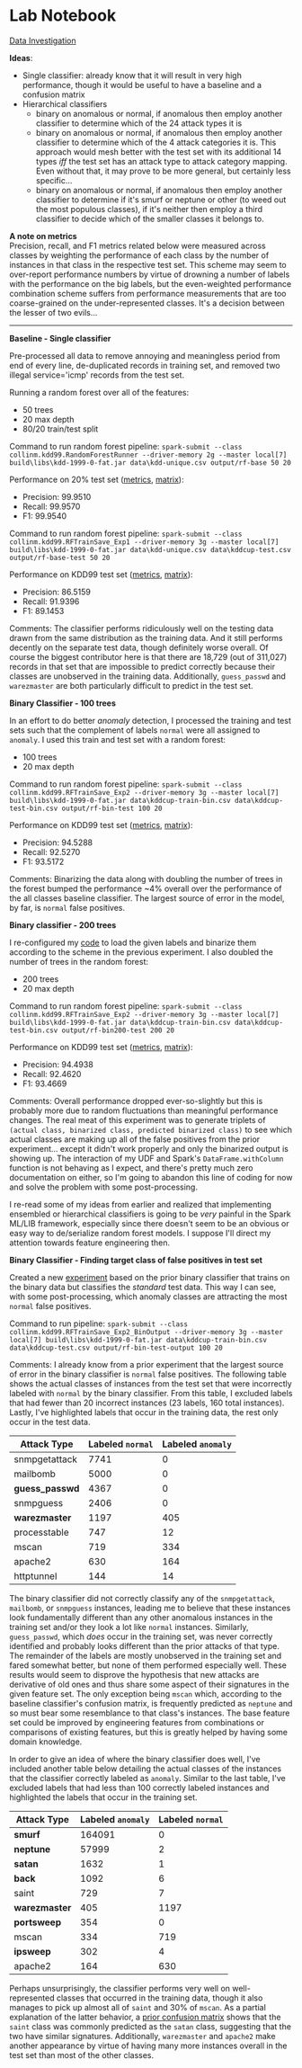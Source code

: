 # Lab Notebook

[Data Investigation](data-investigation.md)

**Ideas**:
- Single classifier: already know that it will result in very high performance, though it would be useful to have a baseline and a confusion matrix
- Hierarchical classifiers
  - binary on anomalous or normal, if anomalous then employ another classifier to determine which of the 24 attack types it is
  - binary on anomalous or normal, if anomalous then employ another classifier to determine which of the 4 attack categories it is. This approach would mesh better with the test set with its additional 14 types *iff* the test set has an attack type to attack category mapping. Even without that, it may prove to be more general, but certainly less specific...
  - binary on anomalous or normal, if anomalous then employ another classifier to determine if it's smurf or neptune or other (to weed out the most populous classes), if it's neither then employ a third classifier to decide which of the smaller classes it belongs to.

**A note on metrics**  
Precision, recall, and F1 metrics related below were measured across classes by weighting the performance of each class by the number of instances in that class in the respective test set. This scheme may seem to over-report performance numbers by virtue of drowning a number of labels with the performance on the big labels, but the even-weighted performance combination scheme suffers from performance measurements that are too coarse-grained on the under-represented classes. It's a decision between the lesser of two evils...

----------
  
**Baseline - Single classifier**

Pre-processed all data to remove annoying and meaningless period from end of every line, de-duplicated records in training set, and removed two illegal service='icmp' records from the test set.

Running a random forest over all of the features:
- 50 trees
- 20 max depth
- 80/20 train/test split

Command to run random forest pipeline: `spark-submit --class collinm.kdd99.RandomForestRunner --driver-memory 2g --master local[7] build\libs\kdd-1999-0-fat.jar data\kdd-unique.csv output/rf-base 50 20`

Performance on 20% test set ([metrics](../output/rf-base/metrics.csv), [matrix](../output/rf-base/matrix.csv)):
- Precision: 99.9510
- Recall: 99.9570
- F1: 99.9540

Command to run random forest pipeline: `spark-submit --class collinm.kdd99.RFTrainSave_Exp1 --driver-memory 3g --master local[7] build\libs\kdd-1999-0-fat.jar data\kdd-unique.csv data\kddcup-test.csv output/rf-base-test 50 20`

Performance on KDD99 test set ([metrics](../output/rf-base-test/metrics.csv), [matrix](../output/rf-base-test/matrix.csv)):
- Precision: 86.5159
- Recall: 91.9396
- F1: 89.1453

Comments: The classifier performs ridiculously well on the testing data drawn from the same distribution as the training data. And it still performs decently on the separate test data, though definitely worse overall. Of course the biggest contributor here is that there are 18,729 (out of 311,027) records in that set that are impossible to predict correctly because their classes are unobserved in the training data. Additionally, `guess_passwd` and `warezmaster` are both particularly difficult to predict in the test set.

**Binary Classifier - 100 trees**

In an effort to do better *anomaly* detection, I processed the training and test sets such that the complement of labels `normal` were all assigned to `anomaly`. I used this train and test set with a random forest:
- 100 trees
- 20 max depth

Command to run random forest pipeline: `spark-submit --class collinm.kdd99.RFTrainSave_Exp2 --driver-memory 3g --master local[7] build\libs\kdd-1999-0-fat.jar data\kddcup-train-bin.csv data\kddcup-test-bin.csv output/rf-bin-test 100 20`

Performance on KDD99 test set ([metrics](../output/rf-bin-test/metrics.csv), [matrix](../output/rf-bin-test/matrix.csv)):
- Precision: 94.5288
- Recall: 92.5270
- F1: 93.5172

Comments: Binarizing the data along with doubling the number of trees in the forest bumped the performance ~4% overall over the performance of the all classes baseline classifier. The largest source of error in the model, by far, is `normal` false positives.

**Binary classifier - 200 trees**

I re-configured my [code](src/main/java/collinm/kdd99/RFTrainSave_Exp2.java) to load the given labels and binarize them according to the scheme in the previous experiment. I also doubled the number of trees in the random forest:
- 200 trees
- 20 max depth

Command to run random forest pipeline: `spark-submit --class collinm.kdd99.RFTrainSave_Exp2 --driver-memory 3g --master local[7] build\libs\kdd-1999-0-fat.jar data\kddcup-train-bin.csv data\kddcup-test-bin.csv output/rf-bin200-test 200 20`

Performance on KDD99 test set ([metrics](../output/rf-bin200-test/metrics.csv), [matrix](../output/rf-bin200-test/matrix.csv)):
- Precision: 94.4938
- Recall: 92.4620
- F1: 93.4669

Comments: Overall performance dropped ever-so-slightly but this is probably more due to random fluctuations than meaningful performance changes. The real meat of this experiment was to generate triplets of `(actual class, binarized class, predicted binarized class)` to see which actual classes are making up all of the false positives from the prior experiment... except it didn't work properly and only the binarized output is showing up. The interaction of my UDF and Spark's `DataFrame.withColumn` function is not behaving as I expect, and there's pretty much zero documentation on either, so I'm going to abandon this line of coding for now and solve the problem with some post-processing.

I re-read some of my ideas from earlier and realized that implementing ensembled or hierarchical classifiers is going to be *very* painful in the Spark ML/LIB framework, especially since there doesn't seem to be an obvious or easy way to de/serialize random forest models. I suppose I'll direct my attention towards feature engineering then.

**Binary Classifier - Finding target class of false positives in test set**

Created a new [experiment](src/main/java/collinm/kdd99/RFTrainSave_Exp2_BinOutput.java) based on the prior binary classifier that trains on the binary data but classifies the *standard* test data. This way I can see, with some post-processing, which anomaly classes are attracting the most `normal` false positives.

Command to run pipeline: `spark-submit --class collinm.kdd99.RFTrainSave_Exp2_BinOutput --driver-memory 3g --master local[7] build\libs\kdd-1999-0-fat.jar data\kddcup-train-bin.csv data\kddcup-test.csv output/rf-bin-test-output 100 20`

Comments: I already know from a prior experiment that the largest source of error in the binary classifier is `normal` false positives. The following table shows the actual classes of instances from the test set that were incorrectly labeled with `normal` by the binary classifier. From this table, I excluded labels that had fewer than 20 incorrect instances (23 labels, 160 total instances). Lastly, I've highlighted labels that occur in the training data, the rest only occur in the test data.

| Attack Type | Labeled `normal` | Labeled `anomaly` |
| ----------- | ---------------- | ----------------- |
| snmpgetattack | 7741 | 0 |
| mailbomb | 5000 | 0 |
| **guess_passwd** | 4367 | 0 |
| snmpguess | 2406 | 0 |
| **warezmaster** | 1197 | 405 |
| processtable | 747 | 12 |
| mscan | 719 | 334 |
| apache2 | 630 | 164 |
| httptunnel | 144 | 14 |

The binary classifier did not correctly classify any of the `snmpgetattack`, `mailbomb`, or `snmpguess` instances, leading me to believe that these instances look fundamentally different than any other anomalous instances in the training set and/or they look a lot like `normal` instances. Similarly, `guess_passwd`, which *does* occur in the training set, was never correctly identified and probably looks different than the prior attacks of that type. The remainder of the labels are mostly unobserved in the training set and fared somewhat better, but none of them performed especially well. These results would seem to disprove the hypothesis that new attacks are derivative of old ones and thus share some aspect of their signatures in the given feature set. The only exception being `mscan` which, according to the baseline classifier's confusion matrix, is frequently predicted as `neptune` and so must bear some resemblance to that class's instances. The base feature set could be improved by engineering features from combinations or comparisons of existing features, but this is greatly helped by having some domain knowledge.

In order to give an idea of where the binary classifier does well, I've included another table below detailing the actual classes of the instances that the classifier correctly labeled as `anomaly`. Similar to the last table, I've excluded labels that had less than 100 correctly labeled instances and highlighted the labels that occur in the training set.

| Attack Type | Labeled `anomaly` | Labeled `normal` |
| ----------- | ----------------- | ---------------- |
| **smurf** | 164091 | 0 |
| **neptune** | 57999 | 2 |
| **satan** | 1632 | 1 |
| **back** | 1092 | 6 |
| saint | 729 | 7 |
| **warezmaster** | 405 | 1197 |
| **portsweep** | 354 | 0 |
| mscan | 334 | 719 |
| **ipsweep** | 302 | 4 |
| apache2 | 164 | 630 |

Perhaps unsurprisingly, the classifier performs very well on well-represented classes that occurred in the training data, though it also manages to pick up almost all of `saint` and 30% of `mscan`. As a partial explanation of the latter behavior, a [prior confusion matrix](output/rf-base-test/matrix.csv) shows that the `saint` class was commonly predicted as the `satan` class, suggesting that the two have similar signatures. Additionally, `warezmaster` and `apache2` make another appearance by virtue of having many more instances overall in the test set than most of the other classes.
